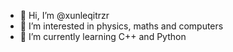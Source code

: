 - 👋 Hi, I’m @xunleqitrzr
- 👀 I’m interested in physics, maths and computers
- 🌱 I’m currently learning C++ and Python

<!---
xunleqitrzr/xunleqitrzr is a ✨ special ✨ repository because its `README.md` (this file) appears on your GitHub profile.
You can click the Preview link to take a look at your changes.
--->
